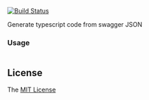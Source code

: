 [![Build Status](https://github.com/axetroy/swagger2ts/workflows/test/badge.svg)](https://github.com/axetroy/swagger2ts/actions)

Generate typescript code from swagger JSON

### Usage

```typescript
```

## License

The [MIT License](LICENSE)
